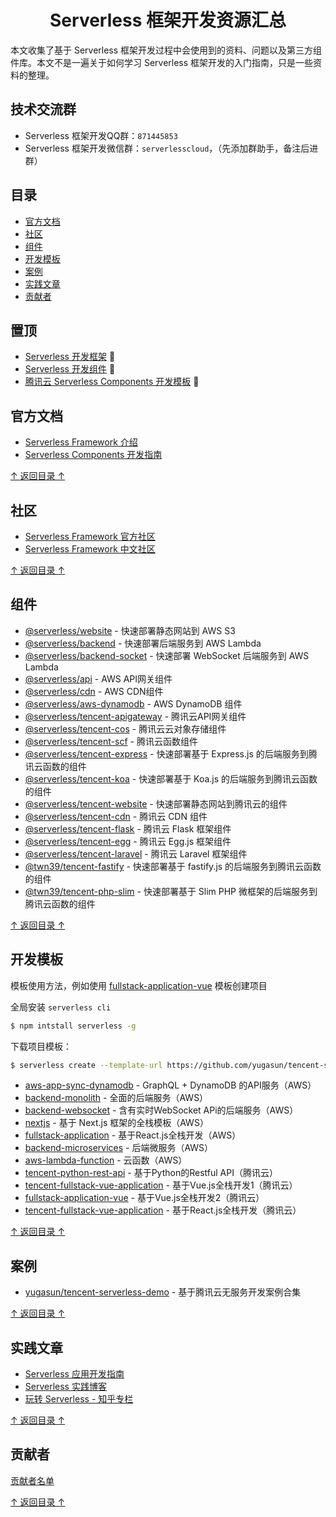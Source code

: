<h1 align="center">Serverless 框架开发资源汇总</h1>

本文收集了基于 Serverless 框架开发过程中会使用到的资料、问题以及第三方组件库。本文不是一遍关于如何学习 Serverless 框架开发的入门指南，只是一些资料的整理。

## 技术交流群

- Serverless 框架开发QQ群：`871445853`
- Serverless 框架开发微信群：`serverlesscloud`，（先添加群助手，备注后进群）

## 目录

- [官方文档](#官方文档)
- [社区](#社区)
- [组件](#组件)
- [开发模板](#开发模板)
- [案例](#案例)
- [实践文章](#实践文章)
- [贡献者](#贡献者)

## 置顶

- [Serverless 开发框架](https://github.com/serverless/serverless) 💯
- [Serverless 开发组件](https://github.com/serverless/components) 💯
- [腾讯云 Serverless Components 开发模板](https://github.com/yugasun/serverless-component-template) 💯

## 官方文档

- [Serverless Framework 介绍](https://serverless.com/framework/docs/)
- [Serverless Components 开发指南](https://serverless.com/blog/what-are-serverless-components-how-use/)

[↑ 返回目录 ↑](#目录)

## 社区

- [Serverless Framework 官方社区](https://serverless.com/blog/)
- [Serverless Framework 中文社区](https://serverlesscloud.cn)

[↑ 返回目录 ↑](#目录)

## 组件

- [@serverless/website](https://github.com/serverless-components/website) - 快速部署静态网站到 AWS S3
- [@serverless/backend](https://github.com/serverless-components/backend) - 快速部署后端服务到 AWS Lambda
- [@serverless/backend-socket](https://github.com/serverless-components/backend-socket) - 快速部署 WebSocket 后端服务到 AWS Lambda
- [@serverless/api](https://github.com/serverless-components/api) - AWS API网关组件
- [@serverless/cdn](https://github.com/serverless-components/cdn) - AWS CDN组件
- [@serverless/aws-dynamodb](https://github.com/serverless-components/aws-dynamodb) - AWS DynamoDB 组件
- [@serverless/tencent-apigateway](https://github.com/serverless-components/tencent-apigateway) - 腾讯云API网关组件
- [@serverless/tencent-cos](https://github.com/serverless-components/tencent-cos) - 腾讯云云对象存储组件
- [@serverless/tencent-scf](https://github.com/serverless-components/tencent-scf) - 腾讯云函数组件
- [@serverless/tencent-express](https://github.com/serverless-components/tencent-express) - 快速部署基于 Express.js 的后端服务到腾讯云函数的组件
- [@serverless/tencent-koa](https://github.com/serverless-components/tencent-koa) - 快速部署基于 Koa.js 的后端服务到腾讯云函数的组件
- [@serverless/tencent-website](https://github.com/serverless-components/tencent-website) - 快速部署静态网站到腾讯云的组件
- [@serverless/tencent-cdn](https://github.com/serverless-components/tencent-cdn) - 腾讯云 CDN 组件
- [@serverless/tencent-flask](https://github.com/serverless-components/tencent-flask) - 腾讯云 Flask 框架组件
- [@serverless/tencent-egg](https://github.com/serverless-components/tencent-egg) - 腾讯云 Egg.js 框架组件
- [@serverless/tencent-laravel](https://github.com/serverless-components/tencent-laravel) - 腾讯云 Laravel 框架组件
- [@twn39/tencent-fastify](https://github.com/twn39/tencent-fastify) - 快速部署基于 fastify.js 的后端服务到腾讯云函数的组件
- [@twn39/tencent-php-slim](https://github.com/twn39/tencent-php-slim) - 快速部署基于 Slim PHP 微框架的后端服务到腾讯云函数的组件

[↑ 返回目录 ↑](#目录)


## 开发模板

模板使用方法，例如使用 [fullstack-application-vue](https://github.com/yugasun/tencent-serverless-demo/tree/master/fullstack-application-vue) 模板创建项目

全局安装 `serverless cli`

```bash
$ npm intstall serverless -g
```

下载项目模板：

```bash
$ serverless create --template-url https://github.com/yugasun/tencent-serverless-demo/tree/master/fullstack-application-vue
```

- [aws-app-sync-dynamodb](https://github.com/serverless/components/tree/master/templates/aws-app-sync-dynamodb) - GraphQL + DynamoDB 的API服务（AWS）
- [backend-monolith](https://github.com/serverless/components/tree/master/templates/backend-monolith) - 全面的后端服务（AWS）
- [backend-websocket](https://github.com/serverless/components/tree/master/templates/backend-websocket) - 含有实时WebSocket APi的后端服务（AWS）
- [nextjs](https://github.com/serverless/components/tree/master/templates/website) - 基于 Next.js 框架的全栈模板（AWS）
- [fullstack-application](https://github.com/serverless/components/tree/master/templates/fullstack-application) - 基于React.js全栈开发（AWS）
- [backend-microservices](https://github.com/serverless/components/tree/master/templates/backend-microservices) - 后端微服务（AWS）
- [aws-lambda-function](https://github.com/serverless/components/tree/master/templates/aws-lambda-function) - 云函数（AWS）
- [tencent-python-rest-api](https://github.com/serverless/components/tree/master/templates/tencent-python-rest-api) - 基于Python的Restful API（腾讯云）
- [tencent-fullstack-vue-application](https://github.com/serverless/components/tree/master/templates/tencent-fullstack-vue-application) - 基于Vue.js全栈开发1（腾讯云）
- [fullstack-application-vue](https://github.com/yugasun/tencent-serverless-demo/tree/master/fullstack-application-vue) - 基于Vue.js全栈开发2（腾讯云）
- [tencent-fullstack-vue-application](https://github.com/serverless/components/tree/master/templates/tencent-fullstack-vue-application) - 基于React.js全栈开发（腾讯云）

[↑ 返回目录 ↑](#目录)

## 案例

- [yugasun/tencent-serverless-demo](https://github.com/yugasun/tencent-serverless-demo) - 基于腾讯云无服务开发案例合集

[↑ 返回目录 ↑](#目录)

## 实践文章

- [Serverless 应用开发指南](https://serverless.ink/)
- [Serverless 实践博客](https://yugasun.com/)
- [玩转 Serverless - 知乎专栏](https://zhuanlan.zhihu.com/ServerlessGo)

[↑ 返回目录 ↑](#目录)

## 贡献者

[贡献者名单](https://github.com/yugasun/awesome-serverless-framework/graphs/contributors)

[↑ 返回目录 ↑](#目录)
